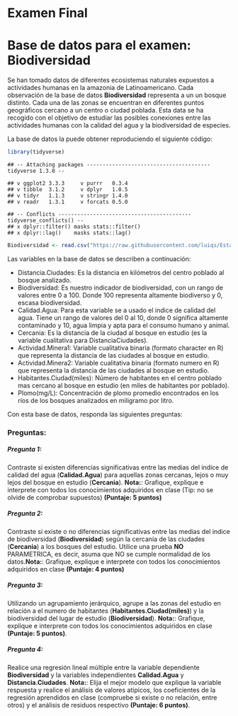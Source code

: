 Examen Final
================

# Base de datos para el examen: Biodiversidad

Se han tomado datos de diferentes ecosistemas naturales expuestos a
actividades humanas en la amazonia de Latinoamericano. Cada observación
de la base de datos **Biodiversidad** representa a un un bosque
distinto. Cada una de las zonas se encuentran en diferentes puntos
geográficos cercano a un centro o ciudad poblada. Esta data se ha
recogido con el objetivo de estudiar las posibles conexiones entre las
actividades humanas con la calidad del agua y la biodiversidad de
especies.

La base de datos la puede obtener reproduciendo el siguiente código:

``` r
library(tidyverse)
```

    ## -- Attaching packages --------------------------------------- tidyverse 1.3.0 --

    ## v ggplot2 3.3.3     v purrr   0.3.4
    ## v tibble  3.1.2     v dplyr   1.0.5
    ## v tidyr   1.1.3     v stringr 1.4.0
    ## v readr   1.3.1     v forcats 0.5.0

    ## -- Conflicts ------------------------------------------ tidyverse_conflicts() --
    ## x dplyr::filter() masks stats::filter()
    ## x dplyr::lag()    masks stats::lag()

``` r
Biodiversidad <- read.csv("https://raw.githubusercontent.com/luiqs/Estadistica-Aplicada/main/PDB/Biodiversidad.csv")
```

Las variables en la base de datos se describen a continuación:

-   Distancia.Ciudades: Es la distancia en kilómetros del centro poblado
    al bosque analizado.
-   Biodiversidad: Es nuestro indicador de biodiversidad, con un rango
    de valores entre 0 a 100. Donde 100 representa altamente biodiverso
    y 0, escasa biodiversidad.
-   Calidad.Agua: Para esta variable se a usado el indice de calidad del
    agua. Tiene un rango de valores del 0 al 10, donde 0 significa
    altamente contaminado y 10, agua limpia y apta para el consumo
    humano y animal.
-   Cercania: Es la distancia de la ciudad al bosque en estudio (es la
    variable cualitativa para DistanciaCiudades).
-   Actividad.Minera1: Variable cualitativa binaria (formato character
    en R) que representa la distancia de las ciudades al bosque en
    estudio.
-   Actividad.Minera2: Variable cualitativa binaria (formato numero
    en R) que representa la distancia de las ciudades al bosque en
    estudio.
-   Habitantes.Ciudad(miles): Número de habitantes en el centro poblado
    mas cercano al bosque en estudio (en miles de habitantes por
    poblado).
-   Plomo(mg/L): Concentración de plomo promedio encontrados en los ríos
    de los bosques analizados en miligramo por litro.

Con esta base de datos, responda las siguientes preguntas:

### Preguntas:

##### Pregunta 1:

Contraste si existen diferencias significativas entre las medias del
indice de calidad del agua (**Calidad.Agua**) para aquellas zonas
cercanas, lejos o muy lejos del bosque en estudio (**Cercania**).
**Nota:**: Grafique, explique e interprete con todos los conocimientos
adquiridos en clase (Tip: no se olvide de comprobar supuestos)
**(Puntaje: 5 puntos)**

##### Pregunta 2:

Contraste si existe o no diferencias significativas entre las medias del
indice de biodiversidad (**Biodiversidad**) según la cercanía de las
ciudades (**Cercania**) a los bosques del estudio. Utilice una prueba
**NO** PARAMETRICA, es decir, asuma que NO se cumple normalidad de los
datos.**Nota:**: Grafique, explique e interprete con todos los
conocimientos adquiridos en clase **(Puntaje: 4 puntos)**

##### Pregunta 3:

Utilizando un agrupamiento jerárquico, agrupe a las zonas del estudio en
relación a el numero de habitantes (**Habitantes.Ciudad(miles)**) y la
biodiversidad del lugar de estudio (**Biodiversidad**). **Nota:**:
Grafique, explique e interprete con todos los conocimientos adquiridos
en clase **(Puntaje: 5 puntos)**.

##### Pregunta 4:

Realice una regresión lineal múltiple entre la variable dependiente
**Biodiversidad** y la variables independientes **Calidad.Agua** y
**Distancia.Ciudades**. **Nota:**: Elija el mejor modelo que explique la
variable respuesta y realice el análisis de valores atípicos, los
coeficientes de la regresión aprendidos en clase (compruebe si existe o
no relación, entre otros) y el análisis de residuos respectivo
**(Puntaje: 6 puntos)**.
